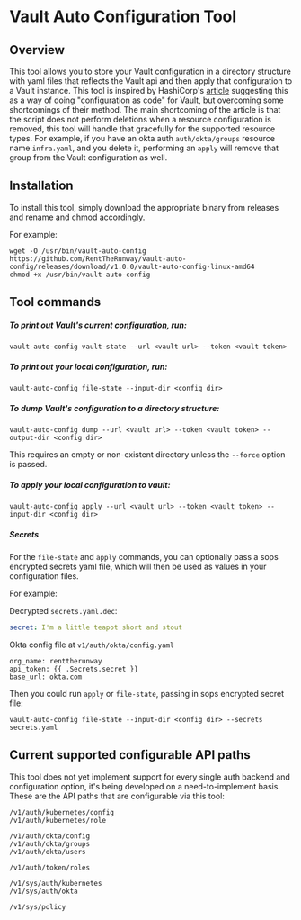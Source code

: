 # Vault Auto Configuration Tool

## Overview
This tool allows you to store your Vault configuration in a directory structure with yaml files that reflects the Vault
api and then apply that configuration to a Vault instance.  This tool is inspired by HashiCorp's
[article](https://www.hashicorp.com/blog/codifying-vault-policies-and-configuration/) suggesting this as a way of
doing "configuration as code" for Vault, but overcoming some shortcomings of their method.  The main shortcoming of the
article is that the script does not perform deletions when a resource configuration is removed, this tool will handle
that gracefully for the supported resource types.  For example, if you have an okta auth `auth/okta/groups` resource
name `infra.yaml`, and you delete it, performing an `apply` will remove that group from the Vault configuration as well.

## Installation
To install this tool, simply download the appropriate binary from releases and rename and chmod accordingly.

For example:
```shell script
wget -O /usr/bin/vault-auto-config https://github.com/RentTheRunway/vault-auto-config/releases/download/v1.0.0/vault-auto-config-linux-amd64
chmod +x /usr/bin/vault-auto-config
```

## Tool commands

##### To print out Vault's current configuration, run:
```shell script
vault-auto-config vault-state --url <vault url> --token <vault token>
```

##### To print out your local configuration, run:
```shell script
vault-auto-config file-state --input-dir <config dir>
```

##### To dump Vault's configuration to a directory structure:
```shell script
vault-auto-config dump --url <vault url> --token <vault token> --output-dir <config dir>
```
This requires an empty or non-existent directory unless the `--force` option is passed.

##### To apply your local configuration to vault:
```shell script
vault-auto-config apply --url <vault url> --token <vault token> --input-dir <config dir>
```

##### Secrets
For the `file-state` and `apply` commands, you can optionally pass a sops encrypted secrets yaml file, which will then
be used as values in your configuration files.

For example:

Decrypted `secrets.yaml.dec`:
```yaml
secret: I'm a little teapot short and stout
```

Okta config file at `v1/auth/okta/config.yaml`
```shell script
org_name: renttherunway
api_token: {{ .Secrets.secret }}
base_url: okta.com
```

Then you could run `apply` or `file-state`, passing in sops encrypted secret file:
```shell script
vault-auto-config file-state --input-dir <config dir> --secrets secrets.yaml
```


## Current supported configurable API paths
This tool does not yet implement support for every single auth backend and configuration option, it's being developed
on a need-to-implement basis.  These are the API paths that are configurable via this tool:
```text
/v1/auth/kubernetes/config
/v1/auth/kubernetes/role

/v1/auth/okta/config
/v1/auth/okta/groups
/v1/auth/okta/users

/v1/auth/token/roles

/v1/sys/auth/kubernetes
/v1/sys/auth/okta

/v1/sys/policy
```
